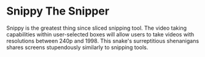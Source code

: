 # Snippy The Snipper
Snippy is the greatest thing since sliced snipping tool. The video taking capabilities within user-selected boxes will allow users to take videos with resolutions between 240p and 1998. This snake's surreptitious shenanigans shares screens stupendously similarly to snipping tools.
